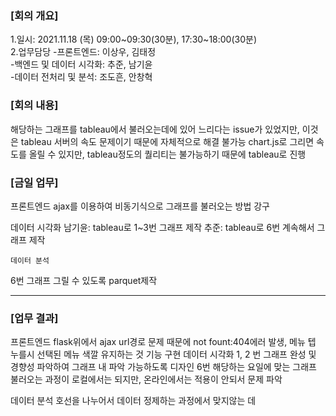 ### [회의 개요]

1.일시: 2021.11.18 (목) 09:00~09:30(30분), 17:30~18:00(30분) <br> 2.업무담당 -프론트엔드: 이상우, 김태정 <br> -백엔드 및 데이터 시각화: 추준, 남기윤 <br> -데이터 전처리 및 분석: 조도흔, 안창혁<br>

### [회의 내용]

해당하는 그래프를 tableau에서 불러오는데에 있어 느리다는 issue가 있었지만, 이것은 tableau 서버의 속도 문제이기 때문에 자체적으로 해결 불가능
chart.js로 그리면 속도를 올릴 수 있지만, tableau정도의 퀄리티는 불가능하기 때문에 tableau로 진행

### [금일 업무]

프론트엔드
ajax를 이용하여 비동기식으로 그래프를 불러오는 방법 강구

데이터 시각화
남기윤: tableau로 1~3번 그래프 제작
추준: tableau로 6번 계속해서 그래프 제작

    데이터 분석

6번 그래프 그릴 수 있도록 parquet제작

---

### [업무 결과]

프론트엔드
flask위에서 ajax url경로 문제 때문에 not fount:404에러 발생, 메뉴 텝 누를시 선택된 메뉴 색깔 유지하는 것 기능 구현
데이터 시각화
1, 2 번 그래프 완성 및 경향성 파악하여 그래프 내 파악 가능하도록 디자인
6번 해당하는 요일에 맞는 그래프 불러오는 과정이 로컬에서는 되지만, 온라인에서는 적용이 안되서 문제 파악

데이터 분석
호선을 나누어서 데이터 정제하는 과정에서 맞지않는 데

